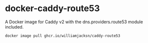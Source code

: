 # docker-caddy-route53

A Docker image for Caddy v2 with the dns.providers.route53 module included.

    docker image pull ghcr.io/williamjacksn/caddy-route53
